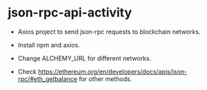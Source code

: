 # json-rpc-api-activity

- Axios project to send json-rpc requests to blockchain networks.

- Install npm and axios.

- Change ALCHEMY_URL for different networks.

- Check https://ethereum.org/en/developers/docs/apis/json-rpc/#eth_getbalance for other methods.
